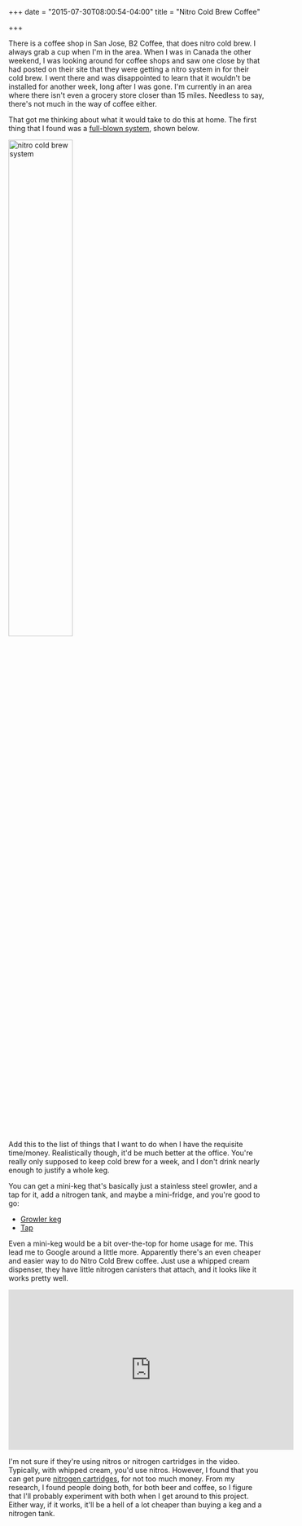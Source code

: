+++
date = "2015-07-30T08:00:54-04:00"
title = "Nitro Cold Brew Coffee"

+++

There is a coffee shop in San Jose, B2 Coffee, that does nitro cold brew. I always grab a cup when I'm in the area. When I was in Canada the other weekend, I was looking around for coffee shops and saw one close by that had posted on their site that they were getting a nitro system in for their cold brew. I went there and was disappointed to learn that it wouldn't be installed for another week, long after I was gone. I'm currently in an area where there isn't even a grocery store closer than 15 miles. Needless to say, there's not much in the way of coffee either.

That got me thinking about what it would take to do this at home. The first thing that I found was a [full-blown system](http://www.beveragefactory.com/blog/draftbeer/cold-brew-iced-coffee.shtml), shown below.

<img alt="nitro cold brew system" width="50%" src="https://s3.amazonaws.com/ejf3-public/hosted_files/ejf_io/nitro_cold_brew_fridge.jpg">

Add this to the list of things that I want to do when I have the requisite time/money. Realistically though, it'd be much better at the office. You're really only supposed to keep cold brew for a week, and I don't drink nearly enough to justify a whole keg.

You can get a mini-keg that's basically just a stainless steel growler, and a tap for it, add a nitrogen tank, and maybe a mini-fridge, and you're good to go:

* [Growler keg](http://amzn.com/B00HR4KQBU)
* [Tap](http://amzn.com/B00QJFN2IW)

Even a mini-keg would be a bit over-the-top for home usage for me. This lead me to Google around a little more. Apparently there's an even cheaper and easier way to do Nitro Cold Brew coffee. Just use a whipped cream dispenser, they have little nitrogen canisters that attach, and it looks like it works pretty well. ﻿

<iframe width="560" height="315" src="https://www.youtube.com/embed/2qnFFlwVO6w" frameborder="0" allowfullscreen></iframe>

I'm not sure if they're using nitros or nitrogen cartridges in the video. Typically, with whipped cream, you'd use nitros. However, I found that you can get pure [nitrogen cartridges](http://www.morebeer.com/products/nitrogen-cartridge-18g.html), for not too much money. From my research, I found people doing both, for both beer and coffee, so I figure that I'll probably experiment with both when I get around to this project. Either way, if it works, it'll be a hell of a lot cheaper than buying a keg and a nitrogen tank.
